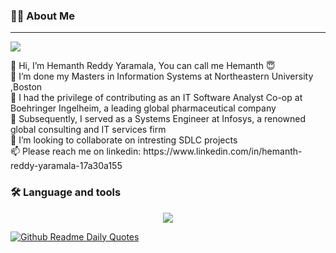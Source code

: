 
<h3 align="left">👩‍💻  About Me</h3>
<hr>

<img  src="https://user-images.githubusercontent.com/74038190/212748842-9fcbad5b-6173-4175-8a61-521f3dbb7514.gif"/>



<p align="left">👋 Hi, I’m Hemanth Reddy Yaramala, You can call me Hemanth 😇<br>👀 I’m done my Masters in Information Systems at Northeastern University ,Boston<br>🌱 I had the privilege of contributing as an IT Software Analyst Co-op at Boehringer Ingelheim, a leading global pharmaceutical company <br>🌱 Subsequently, I served as a Systems Engineer at Infosys, a renowned global consulting and IT services firm <br>💞️ I’m looking to collaborate on intresting SDLC projects<br> 📫 Please reach me on linkedin: https://www.linkedin.com/in/hemanth-reddy-yaramala-17a30a155</p>



<h3 align="left">🛠 Language and tools</h3>


<p align="center">
  <a href="https://skillicons.dev">
    <img src="https://skillicons.dev/icons?i=java,javascript,react,nodejs,python,mysql,spring,mongodb,firebase,linux,docker,ansible,git,figma" />
  </a>
</p>






[![Github Readme Daily Quotes](https://readme-daily-quotes.vercel.app/api)](https://github.com/cheehwatang/github-readme-daily-quotes)
